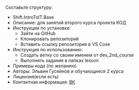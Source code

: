 Составьте структуру:

   - Shift.IntroToIT.Base
   - Описание: для занятий второго курса проекта КОД
   - Инструкции по установке:
     - Зайти на GitHub
     - Клонировать репозиторий 
     - Вставить ссылку репозитория в VS Cose
   - Инструкция по использованию:
     - Создать ветку со своим именем от dev_2nd_course
     - Выполнять задания в папках lesson
   - Примеры кода (по желанию)
   - Авторы: Эльвин Гусейнов и обучающиеся 2 курса
   - Лицензия(если есть)
   - Контактная информация: [ВК](https://vk.com/elwinner)
